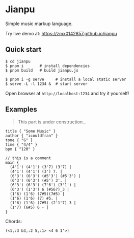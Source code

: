 # Jianpu

Simple music markup language.

Try live demo at: https://zmx0142857.github.io/jianpu

## Quick start

    $ cd jianpu
    $ pnpm i       # install dependencies
    $ pnpm build   # build jianpu.js

    $ pnpm i -g serve     # install a local static server
    $ serve -L -l 1234 &  # start server

Open browser at `http://localhost:1234` and try it yourself!

## Examples

> This part is under construction...

```text
title { "Some Music" }
author { "icouldfran" }
tone { "G" }
time { "4/4" }
bpm { "120" }

// this is a comment
main {
  (4'1') (4'1') (3'7) (3'7) |
  (4'1') (4'1') (3') 7. |
  (6'3') (6'3') (#5'3') (#5'3') |
  (6'3') (6'3') (#5') 3'. |
  (6'3') (6'3') (7'6') (3'1') |
  (6'3') (1'3') 6 (#567)_3 |
  (1'6) (1'6) (7#5)(7#5) |
  (1'6) (1'6) (7) #5. |
  (1'6) (1'6) (7#5) (2'1'7)_3 |
  (1'7) (6#5) 6 - |
}
```

Chords:
```text
(<1,:3 b3,:2 5,:1> <4 6 1'>)
```
